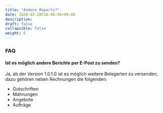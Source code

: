 ```yaml
---
title: "Andere Reports?"
date: 2020-02-28T10:08:56+09:00
description: 
draft: false
collapsible: false
weight: 6
---
```

### FAQ

#### Ist es möglich andere Berichte per E-Post zu senden?

Ja, ab der Version 1.0.1.0 ist es möglich weitere Belegarten zu versenden, dazu gehören neben Rechnungen die folgenden:

- Gutschriften
- Mahnungen
- Angebote
- Aufträge
